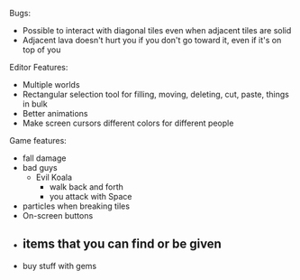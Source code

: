 Bugs: 
- Possible to interact with diagonal tiles even when adjacent tiles are solid
- Adjacent lava doesn't hurt you if you don't go toward it, even if it's on top of you

Editor Features:
- Multiple worlds
- Rectangular selection tool for filling, moving, deleting, cut, paste, things in bulk
- Better animations
- Make screen cursors different colors for different people

Game features:
- fall damage
- bad guys
  - Evil Koala
    - walk back and forth
    - you attack with Space
- particles when breaking tiles
- On-screen buttons
- items that you can find or be given
  - 
- buy stuff with gems